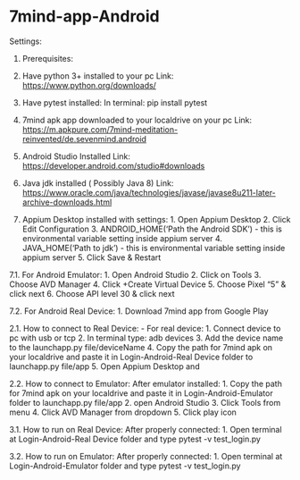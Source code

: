 # 7mind-app-Android

Settings:

1. Prerequisites:

1. Have python 3+ installed to your pc
		Link: https://www.python.org/downloads/

2. Have pytest installed:
		In terminal:  pip install pytest

3. 7mind apk app downloaded to your localdrive on your pc
		Link: https://m.apkpure.com/7mind-meditation-reinvented/de.sevenmind.android

4. Android Studio Installed 
			Link: https://developer.android.com/studio#downloads

5. Java jdk installed ( Possibly Java 8)
	Link: https://www.oracle.com/java/technologies/javase/javase8u211-later-archive-downloads.html
	

6. Appium Desktop installed with settings: 1. Open Appium Desktop
							      2. Click Edit Configuration
							      3.  ANDROID_HOME(‘Path the Android SDK’) - this is environmental variable setting inside appium server
							      4.  JAVA_HOME(‘Path to jdk’) - this is environmental variable setting inside appium server
							      5. Click Save & Restart
							      

7.1. For Android Emulator: 
				   1. Open Android Studio
				   2. Click on Tools
				   3. Choose AVD Manager
				   4. Click +Create Virtual Device
				   5. Choose Pixel “5” & click next
				   6. Choose API level 30 & click next

7.2. For Android Real Device: 1. Download 7mind app from Google Play


2.1. How to connect to Real Device: - For real device: 
								   1. Connect device to pc with usb or tcp
						      		   2. In terminal type: adb devices
								   3. Add the device name to the launchapp.py file/deviceName
								   4. Copy the path for 7mind apk on your localdrive and paste it 								       in Login-Android-Real Device folder to launchapp.py file/app
								   5. Open Appium Desktop and 
								   


2.2. How to connect to Emulator: After emulator installed: 
										1. Copy the path for 7mind apk on your localdrive and paste it 								       		     in Login-Android-Emulator folder to launchapp.py file/app
										2.  open Android Studio
										3. Click Tools from menu
										4. Click AVD Manager from dropdown
										5. Click play icon 

3.1. How to run on Real Device:  After properly connected:
					  					 1. Open terminal at Login-Android-Real Device folder and type pytest -v test_login.py

3.2. How to run on Emulator: After properly connected: 
									    1. Open terminal at Login-Android-Emulator folder and type pytest -v test_login.py
